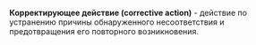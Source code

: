 **Корректирующее действие (corrective action)** - действие по устранению причины обнаруженного несоответствия и предотвращения его повторного возникновения.